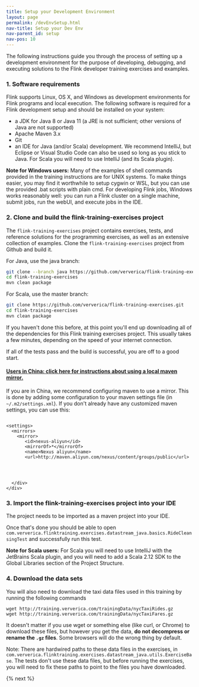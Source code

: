 ```yaml
---
title: Setup your Development Environment
layout: page
permalink: /devEnvSetup.html
nav-title: Setup your Dev Env
nav-parent_id: setup
nav-pos: 10
---
```


The following instructions guide you through the process of setting up a development environment for the purpose of developing, debugging, and executing solutions to the Flink developer training exercises and examples.

### 1. Software requirements

Flink supports Linux, OS X, and Windows as development environments for Flink programs and local execution. The following software is required for a Flink development setup and should be installed on your system:

- a JDK for Java 8 or Java 11 (a JRE is not sufficient; other versions of Java are not supported)
- Apache Maven 3.x
- Git
- an IDE for Java (and/or Scala) development. We recommend IntelliJ, but Eclipse or Visual Studio Code can also be used so long as you stick to Java. For Scala you will need to use IntelliJ (and its Scala plugin).

<div class="alert alert-info">
<p>
<strong>Note for Windows users:</strong>
Many of the examples of shell commands provided in the training instructions are for UNIX systems.
To make things easier, you may find it worthwhile to setup cygwin or WSL, but you can use the provided .bat scripts with plain cmd.
For developing Flink jobs, Windows works reasonably well: you can run a Flink cluster on a single machine, submit jobs, run the webUI, and execute jobs in the IDE.
</p>
</div>

### 2. Clone and build the flink-training-exercises project

The `flink-training-exercises` project contains exercises, tests, and reference solutions for the programming exercises, as well as an extensive collection of examples. Clone the `flink-training-exercises` project from Github and build it.

For Java, use the java branch:

~~~bash
git clone --branch java https://github.com/ververica/flink-training-exercises.git
cd flink-training-exercises
mvn clean package
~~~

For Scala, use the master branch:

~~~bash
git clone https://github.com/ververica/flink-training-exercises.git
cd flink-training-exercises
mvn clean package
~~~

If you haven't done this before, at this point you'll end up downloading all of the dependencies for this Flink training exercises project. This usually takes a few minutes, depending on the speed of your internet connection.

If all of the tests pass and the build is successful, you are off to a good start.

<div class="panel-group" id="accordion" role="tablist" aria-multiselectable="true">
  <div class="panel panel-default">
    <div class="panel-heading" role="tab" id="headingOne">
      <h4 class="panel-title">
        <a class="collapsed" role="button" data-toggle="collapse" data-parent="#accordion" href="#collapseOne" aria-expanded="false" aria-controls="collapseOne">
Users in China: click here for instructions about using a local maven mirror.
        </a>
      </h4>
    </div>
    <div id="collapseOne" class="panel-collapse collapse" role="tabpanel" aria-labelledby="headingOne">
      <div class="panel-body">
If you are in China, we recommend configuring maven to use a mirror. This is done by adding some configuration to your maven settings file (in <code>~/.m2/settings.xml</code>). If you don't already have any customized maven settings, you can use this:

<pre><code>
&lt;settings&gt;
  &lt;mirrors&gt;
    &lt;mirror&gt;
       &lt;id&gt;nexus-aliyun&lt;/id&gt;
       &lt;mirrorOf&gt;*&lt;/mirrorOf&gt;
       &lt;name&gt;Nexus aliyun&lt;/name&gt;
       &lt;url&gt;http://maven.aliyun.com/nexus/content/groups/public&lt;/url&gt;
    </mirror>
  </mirrors>
</settings>
</code></pre>

      </div>
    </div>
  </div>
</div>

### 3. Import the flink-training-exercises project into your IDE

The project needs to be imported as a maven project into your IDE.

Once that's done you should be able to open `com.ververica.flinktraining.exercises.datastream_java.basics.RideCleansingTest` and successfully run this test.

<div class="alert alert-info">
<p>
<strong>Note for Scala users:</strong>
For Scala you will need to use IntelliJ with the JetBrains Scala plugin, and you will need to add a Scala 2.12 SDK to the Global Libraries section of the Project Structure.</p>
</div>

### 4. Download the data sets

You will also need to download the taxi data files used in this training by running the following commands

~~~~
wget http://training.ververica.com/trainingData/nycTaxiRides.gz
wget http://training.ververica.com/trainingData/nycTaxiFares.gz
~~~~

It doesn't matter if you use wget or something else (like curl, or Chrome) to download these files, but however you get the data, **do not decompress or rename the `.gz` files**. Some browsers will do the wrong thing by default.

Note: There are hardwired paths to these data files in the exercises, in `com.ververica.flinktraining.exercises.datastream_java.utils.ExerciseBase`. The tests don't use these data files, but before running the exercises, you will need to fix these paths to point to the files you have downloaded.

{% next %}
